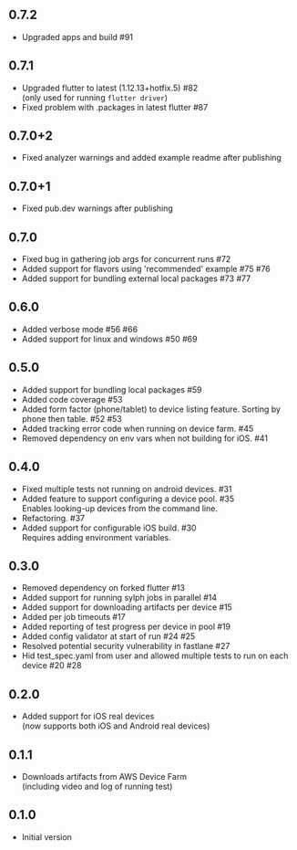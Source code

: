## 0.7.2
- Upgraded apps and build #91

## 0.7.1
- Upgraded flutter to latest (1.12.13+hotfix.5) #82  
(only used for running `flutter driver`)
- Fixed problem with .packages in latest flutter #87

## 0.7.0+2
- Fixed analyzer warnings and added example readme after publishing

## 0.7.0+1
- Fixed pub.dev warnings after publishing

## 0.7.0
- Fixed bug in gathering job args for concurrent runs #72
- Added support for flavors using 'recommended' example #75 #76
- Added support for bundling external local packages #73 #77

## 0.6.0
- Added verbose mode #56 #66
- Added support for linux and windows #50 #69

## 0.5.0
- Added support for bundling local packages #59
- Added code coverage #53
- Added form factor (phone/tablet) to device listing feature. Sorting by phone then table. #52 #53
- Added tracking error code when running on device farm. #45
- Removed dependency on env vars when not building for iOS. #41

## 0.4.0
- Fixed multiple tests not running on android devices. #31
- Added feature to support configuring a device pool. #35  
Enables looking-up devices from the command line.
- Refactoring. #37
- Added support for configurable iOS build. #30  
Requires adding environment variables.

## 0.3.0
- Removed dependency on forked flutter #13
- Added support for running sylph jobs in parallel #14
- Added support for downloading artifacts per device #15
- Added per job timeouts #17
- Added reporting of test progress per device in pool #19
- Added config validator at start of run #24 #25
- Resolved potential security vulnerability in fastlane #27
- Hid test_spec.yaml from user and allowed multiple tests to run on each device #20 #28

## 0.2.0
- Added support for iOS real devices  
(now supports both iOS and Android real devices)

## 0.1.1

- Downloads artifacts from AWS Device Farm  
(including video and log of running test)

## 0.1.0

- Initial version
